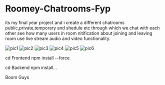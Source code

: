 # Roomey-Chatrooms-Fyp
its my final year project and i create a different chatrooms public,private,temporary and shedule etc through which we chat with each other see how many users in room nitification about joining and leaving room use live stream audio and video functionality.

![pic1](https://github.com/user-attachments/assets/643e953e-009c-4d30-a98f-4beb063e2d67)
![pic2](https://github.com/user-attachments/assets/a8c7b432-e8af-499d-810e-4267884c55d0)
![pic3](https://github.com/user-attachments/assets/6923510b-7da0-4ce9-8335-c0ba24071532)
![pic4](https://github.com/user-attachments/assets/677a3c6b-5356-4f6b-8c0c-8c24ca425328)
![pic5](https://github.com/user-attachments/assets/37f21500-a246-4f68-8363-7165bfe39cf3)
![pic6](https://github.com/user-attachments/assets/ec897bc0-5af2-4069-8e7a-e8de43b0cae4)


cd Frontend   npm install --force



cd Backend    npm install...       



Boom Guys




